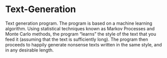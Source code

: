 # Text-Generation
Text generation program. The program is based on a machine learning algorithm. Using statistical
techniques known as Markov Processes and Monte Carlo methods, the program “learns” the style of
the text that you feed it (assuming that the text is sufficiently long). The program then proceeds to
happily generate nonsense texts written in the same style, and in any desirable length.
